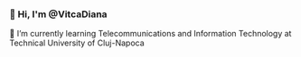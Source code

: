 ### 👋 Hi, I'm @VitcaDiana
🌱 I’m currently learning Telecommunications and Information Technology at Technical University of Cluj-Napoca

<!--
**VitcaDiana/VitcaDiana** is a ✨ _special_ ✨ repository because its `README.md` (this file) appears on your GitHub profile.

Here are some ideas to get you started:

- 🔭 I’m currently working on ...
🌱 I’m currently learning Telecommunications and Information Technology at Technical University of Cluj-Napoca
- 👯 I’m looking to collaborate on ...
- 🤔 I’m looking for help with ...
- 💬 Ask me about ...
- 📫 How to reach me: ...
- 😄 Pronouns: ...
- ⚡ Fun fact: ...
-->
